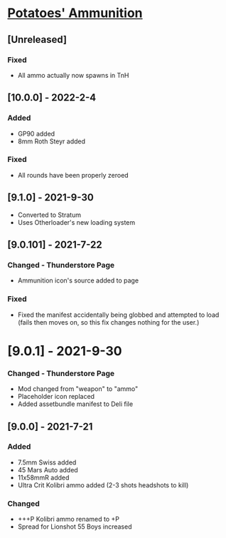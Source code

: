 # [Potatoes' Ammunition](https://h3vr.thunderstore.io/package/Potatoes/Potatoes_Ammunition/)

## [Unreleased]

### Fixed
- All ammo actually now spawns in TnH


## [10.0.0] - 2022-2-4

### Added
- GP90 added
- 8mm Roth Steyr added

### Fixed
- All rounds have been properly zeroed

## [9.1.0] - 2021-9-30
- Converted to Stratum
- Uses Otherloader's new loading system

## [9.0.101] - 2021-7-22

### Changed - Thunderstore Page
- Ammunition icon's source added to page

### Fixed
- Fixed the manifest accidentally being globbed and attempted to load (fails then moves on, so this fix changes nothing for the user.)

# [9.0.1] - 2021-9-30

### Changed - Thunderstore Page
- Mod changed from "weapon" to "ammo"
- Placeholder icon replaced
- Added assetbundle manifest to Deli file

## [9.0.0] - 2021-7-21

### Added
- 7.5mm Swiss added
- 45 Mars Auto added
- 11x58mmR added
- Ultra Crit Kolibri ammo added (2-3 shots headshots to kill)

### Changed
- +++P Kolibri ammo renamed to +P
- Spread for Lionshot 55 Boys increased
